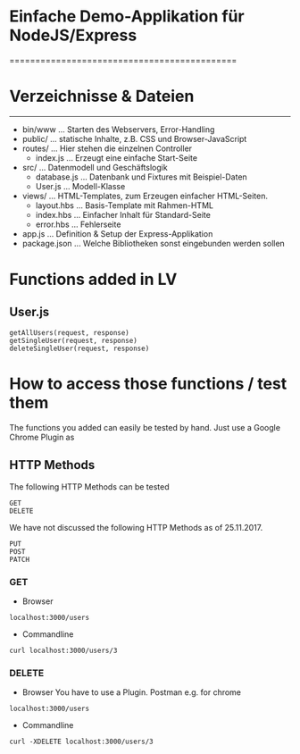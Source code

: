 # Einfache Demo-Applikation für NodeJS/Express
============================================

# Verzeichnisse & Dateien
-----------------------

* bin/www ... Starten des Webservers, Error-Handling
* public/ ... statische Inhalte, z.B. CSS und Browser-JavaScript
* routes/ ... Hier stehen die einzelnen Controller
    * index.js ... Erzeugt eine einfache Start-Seite
* src/ ... Datenmodell und Geschäftslogik
    * database.js ... Datenbank und Fixtures mit Beispiel-Daten
    * User.js ... Modell-Klasse
* views/ ... HTML-Templates, zum Erzeugen einfacher HTML-Seiten.
    * layout.hbs ... Basis-Template mit Rahmen-HTML
    * index.hbs ... Einfacher Inhalt für Standard-Seite
    * error.hbs ... Fehlerseite 
* app.js ... Definition & Setup der Express-Applikation
* package.json ... Welche Bibliotheken sonst eingebunden werden sollen

# Functions added in LV
## User.js
```
getAllUsers(request, response)
getSingleUser(request, response)
deleteSingleUser(request, response)
```
# How to access those functions / test them
The functions you added can easily be tested by hand. Just use a Google Chrome Plugin as 
## HTTP Methods
The following HTTP Methods can be tested
```
GET
DELETE
```
We have not discussed the following HTTP Methods as of 25.11.2017.
```
PUT
POST
PATCH
```
### GET
* Browser
```
localhost:3000/users
```
* Commandline
```
curl localhost:3000/users/3
```
### DELETE
* Browser
You have to use a Plugin. Postman e.g. for chrome
```
localhost:3000/users
```
* Commandline
```
curl -XDELETE localhost:3000/users/3
```
